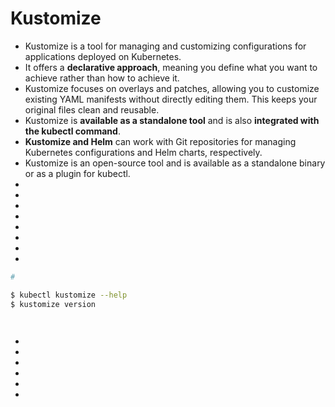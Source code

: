# Kustomize

- Kustomize is a tool for managing and customizing configurations for applications deployed on Kubernetes. 
- It offers a **declarative approach**, meaning you define what you want to achieve rather than how to achieve it.
- Kustomize focuses on overlays and patches, allowing you to customize existing YAML manifests without directly editing them. This keeps your original files clean and reusable.
- Kustomize is **available as a standalone tool** and is also **integrated with the kubectl command**.
- **Kustomize and Helm** can work with Git repositories for managing Kubernetes configurations and Helm charts, respectively. 
- Kustomize is an open-source tool and is available as a standalone binary or as a plugin for kubectl.
- 
- 
- 
- 
- 
- 
- 
- 
```sh
#

$ kubectl kustomize --help
$ kustomize version




```

- 
- 
- 
- 
- 
- 